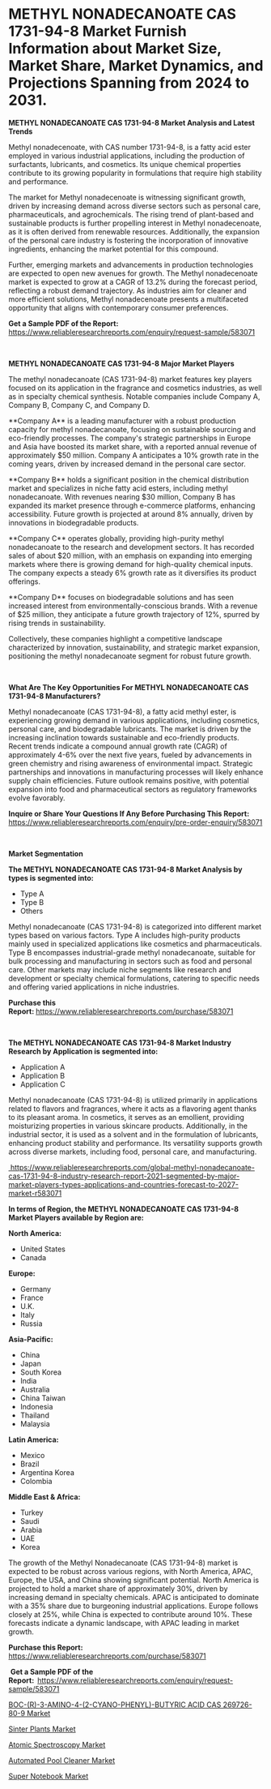 <p><h1>METHYL NONADECANOATE CAS 1731-94-8 Market Furnish Information about Market Size, Market Share, Market Dynamics, and Projections Spanning from 2024 to 2031.</h1></p><p><strong>METHYL NONADECANOATE CAS 1731-94-8 Market Analysis and Latest Trends</strong></p>
<p><p>Methyl nonadecenoate, with CAS number 1731-94-8, is a fatty acid ester employed in various industrial applications, including the production of surfactants, lubricants, and cosmetics. Its unique chemical properties contribute to its growing popularity in formulations that require high stability and performance.</p><p>The market for Methyl nonadecenoate is witnessing significant growth, driven by increasing demand across diverse sectors such as personal care, pharmaceuticals, and agrochemicals. The rising trend of plant-based and sustainable products is further propelling interest in Methyl nonadecenoate, as it is often derived from renewable resources. Additionally, the expansion of the personal care industry is fostering the incorporation of innovative ingredients, enhancing the market potential for this compound.</p><p>Further, emerging markets and advancements in production technologies are expected to open new avenues for growth. The Methyl nonadecenoate market is expected to grow at a CAGR of 13.2% during the forecast period, reflecting a robust demand trajectory. As industries aim for cleaner and more efficient solutions, Methyl nonadecenoate presents a multifaceted opportunity that aligns with contemporary consumer preferences.</p></p>
<p><strong>Get a Sample PDF of the Report:&nbsp;</strong> <a href="https://www.reliableresearchreports.com/enquiry/request-sample/583071?utm_campaign=13&utm_medium=2&utm_source=Github&utm_content=ia&utm_term=16122024&utm_id=methyl-nonadecanoate-cas-1731-94-8">https://www.reliableresearchreports.com/enquiry/request-sample/583071</a></p>
<p>&nbsp;</p>
<p><strong>METHYL NONADECANOATE CAS 1731-94-8 Major Market Players</strong></p>
<p><p>The methyl nonadecanoate (CAS 1731-94-8) market features key players focused on its application in the fragrance and cosmetics industries, as well as in specialty chemical synthesis. Notable companies include Company A, Company B, Company C, and Company D.</p><p>**Company A** is a leading manufacturer with a robust production capacity for methyl nonadecanoate, focusing on sustainable sourcing and eco-friendly processes. The company's strategic partnerships in Europe and Asia have boosted its market share, with a reported annual revenue of approximately $50 million. Company A anticipates a 10% growth rate in the coming years, driven by increased demand in the personal care sector.</p><p>**Company B** holds a significant position in the chemical distribution market and specializes in niche fatty acid esters, including methyl nonadecanoate. With revenues nearing $30 million, Company B has expanded its market presence through e-commerce platforms, enhancing accessibility. Future growth is projected at around 8% annually, driven by innovations in biodegradable products.</p><p>**Company C** operates globally, providing high-purity methyl nonadecanoate to the research and development sectors. It has recorded sales of about $20 million, with an emphasis on expanding into emerging markets where there is growing demand for high-quality chemical inputs. The company expects a steady 6% growth rate as it diversifies its product offerings.</p><p>**Company D** focuses on biodegradable solutions and has seen increased interest from environmentally-conscious brands. With a revenue of $25 million, they anticipate a future growth trajectory of 12%, spurred by rising trends in sustainability.</p><p>Collectively, these companies highlight a competitive landscape characterized by innovation, sustainability, and strategic market expansion, positioning the methyl nonadecanoate segment for robust future growth.</p></p>
<p>&nbsp;</p>
<p><strong>What Are The Key Opportunities For METHYL NONADECANOATE CAS 1731-94-8 Manufacturers?</strong></p>
<p><p>Methyl nonadecanoate (CAS 1731-94-8), a fatty acid methyl ester, is experiencing growing demand in various applications, including cosmetics, personal care, and biodegradable lubricants. The market is driven by the increasing inclination towards sustainable and eco-friendly products. Recent trends indicate a compound annual growth rate (CAGR) of approximately 4-6% over the next five years, fueled by advancements in green chemistry and rising awareness of environmental impact. Strategic partnerships and innovations in manufacturing processes will likely enhance supply chain efficiencies. Future outlook remains positive, with potential expansion into food and pharmaceutical sectors as regulatory frameworks evolve favorably.</p></p>
<p><strong>Inquire or Share Your Questions If Any Before Purchasing This Report:</strong> <a href="https://www.reliableresearchreports.com/enquiry/pre-order-enquiry/583071?utm_campaign=13&utm_medium=2&utm_source=Github&utm_content=ia&utm_term=16122024&utm_id=methyl-nonadecanoate-cas-1731-94-8">https://www.reliableresearchreports.com/enquiry/pre-order-enquiry/583071</a></p>
<p>&nbsp;</p>
<p><strong>Market Segmentation</strong></p>
<p><strong>The METHYL NONADECANOATE CAS 1731-94-8 Market Analysis by types is segmented into:</strong></p>
<p><ul><li>Type A</li><li>Type B</li><li>Others</li></ul></p>
<p><p>Methyl nonadecanoate (CAS 1731-94-8) is categorized into different market types based on various factors. Type A includes high-purity products mainly used in specialized applications like cosmetics and pharmaceuticals. Type B encompasses industrial-grade methyl nonadecanoate, suitable for bulk processing and manufacturing in sectors such as food and personal care. Other markets may include niche segments like research and development or specialty chemical formulations, catering to specific needs and offering varied applications in niche industries.</p></p>
<p><strong>Purchase this Report:&nbsp;</strong><a href="https://www.reliableresearchreports.com/purchase/583071?utm_campaign=13&utm_medium=2&utm_source=Github&utm_content=ia&utm_term=16122024&utm_id=methyl-nonadecanoate-cas-1731-94-8">https://www.reliableresearchreports.com/purchase/583071</a></p>
<p>&nbsp;</p>
<p><strong>The METHYL NONADECANOATE CAS 1731-94-8 Market Industry Research by Application is segmented into:</strong></p>
<p><ul><li>Application A</li><li>Application B</li><li>Application C</li></ul></p>
<p><p>Methyl nonadecanoate (CAS 1731-94-8) is utilized primarily in applications related to flavors and fragrances, where it acts as a flavoring agent thanks to its pleasant aroma. In cosmetics, it serves as an emollient, providing moisturizing properties in various skincare products. Additionally, in the industrial sector, it is used as a solvent and in the formulation of lubricants, enhancing product stability and performance. Its versatility supports growth across diverse markets, including food, personal care, and manufacturing.</p></p>
<p><a href="https://www.reliableresearchreports.com/global-methyl-nonadecanoate-cas-1731-94-8-industry-research-report-2021-segmented-by-major-market-players-types-applications-and-countries-forecast-to-2027-market-r583071?utm_campaign=13&utm_medium=2&utm_source=Github&utm_content=ia&utm_term=16122024&utm_id=methyl-nonadecanoate-cas-1731-94-8">&nbsp;https://www.reliableresearchreports.com/global-methyl-nonadecanoate-cas-1731-94-8-industry-research-report-2021-segmented-by-major-market-players-types-applications-and-countries-forecast-to-2027-market-r583071</a></p>
<p><strong>In terms of Region, the METHYL NONADECANOATE CAS 1731-94-8 Market Players available by Region are:</strong></p>
<p>
    <p> <strong> North America: </strong>
        <ul>
            <li>United States</li>
            <li>Canada</li>
        </ul>
        </p> 
    <p> <strong> Europe: </strong>
        <ul>
            <li>Germany</li>
            <li>France</li>
            <li>U.K.</li>
            <li>Italy</li>
            <li>Russia</li>
        </ul>
        </p> 
    <p> <strong> Asia-Pacific: </strong>
        <ul>
            <li>China</li>
            <li>Japan</li>
            <li>South Korea</li>
            <li>India</li>
            <li>Australia</li>
            <li>China Taiwan</li>
            <li>Indonesia</li>
            <li>Thailand</li>
            <li>Malaysia</li>
        </ul>
        </p> 
    <p> <strong> Latin America: </strong>
        <ul>
            <li>Mexico</li>
            <li>Brazil</li>
            <li>Argentina Korea</li>
            <li>Colombia</li>
        </ul>
        </p> 
    <p> <strong> Middle East & Africa: </strong>
        <ul>
            <li>Turkey</li>
            <li>Saudi</li>
            <li>Arabia</li>
            <li>UAE</li>
            <li>Korea</li>
        </ul>
    </p>
    </p>
<p><p>The growth of the Methyl Nonadecanoate (CAS 1731-94-8) market is expected to be robust across various regions, with North America, APAC, Europe, the USA, and China showing significant potential. North America is projected to hold a market share of approximately 30%, driven by increasing demand in specialty chemicals. APAC is anticipated to dominate with a 35% share due to burgeoning industrial applications. Europe follows closely at 25%, while China is expected to contribute around 10%. These forecasts indicate a dynamic landscape, with APAC leading in market growth.</p></p>
<p><strong>Purchase this Report: </strong><a href="https://www.reliableresearchreports.com/purchase/583071?utm_campaign=13&utm_medium=2&utm_source=Github&utm_content=ia&utm_term=16122024&utm_id=methyl-nonadecanoate-cas-1731-94-8">https://www.reliableresearchreports.com/purchase/583071</a></p>
<p>&nbsp;<strong>Get a Sample PDF of the Report:&nbsp;&nbsp;</strong><a href="https://www.reliableresearchreports.com/enquiry/request-sample/583071?utm_campaign=13&utm_medium=2&utm_source=Github&utm_content=ia&utm_term=16122024&utm_id=methyl-nonadecanoate-cas-1731-94-8">https://www.reliableresearchreports.com/enquiry/request-sample/583071</a></p>
<p><strong></strong></p>
<p><p><a href="https://github.com/MarciaRunte/Market-Research-Report-List-1/blob/main/boc-r-3-amino-4-2-cyano-phenyl-butyric-acid-cas-269726-80-9-market.md?utm_campaign=13&utm_medium=2&utm_source=Github&utm_content=ia&utm_term=16122024&utm_id=methyl-nonadecanoate-cas-1731-94-8">BOC-(R)-3-AMINO-4-(2-CYANO-PHENYL)-BUTYRIC ACID CAS 269726-80-9 Market</a></p><p><a href="https://www.linkedin.com/pulse/sinter-plants-market-emerging-trends-future-prospects-period-x2u6e?utm_campaign=13&utm_medium=2&utm_source=Github&utm_content=ia&utm_term=16122024&utm_id=methyl-nonadecanoate-cas-1731-94-8">Sinter Plants Market</a></p><p><a href="https://www.linkedin.com/pulse/atomic-spectroscopy-market-analysis-identifying-key-issues-qudde?utm_campaign=13&utm_medium=2&utm_source=Github&utm_content=ia&utm_term=16122024&utm_id=methyl-nonadecanoate-cas-1731-94-8">Atomic Spectroscopy Market</a></p><p><a href="https://www.linkedin.com/pulse/according-market-research-automated-pool-cleaner-size-growing-mwiue?utm_campaign=13&utm_medium=2&utm_source=Github&utm_content=ia&utm_term=16122024&utm_id=methyl-nonadecanoate-cas-1731-94-8">Automated Pool Cleaner Market</a></p><p><a href="https://github.com/Chiragrp22/Market-Research-Report-List-6/blob/main/super-notebook-market.md?utm_campaign=13&utm_medium=2&utm_source=Github&utm_content=ia&utm_term=16122024&utm_id=methyl-nonadecanoate-cas-1731-94-8">Super Notebook Market</a></p></p>